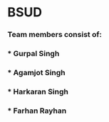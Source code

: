 # BSUD
### Team members consist of:
### * Gurpal Singh 
### * Agamjot Singh
### * Harkaran Singh 
### * Farhan Rayhan
